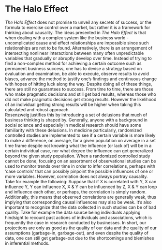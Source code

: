 # The Halo Effect

<i>The Halo Effect</i> does not promise to unveil any secrets of success, or the formula to exercise control over a market, but rather it is a framework for thinking about causality. The ideas presented in <i>The Halo Effect</i> is that when dealing with a complex system like the business world - uncomplicated cause and effect relationships are impossible since such relationships are not to be found. Alternatively, there is an arrangement of intersecting nonlinear interactions between many often unpredictable variables that gradually or abruptly develop over time. Instead of trying to find a non-complex method for achieving a certain outcome such as permanent business success, one has to devise a strategy based on evaluation and examination, be able to execute, observe results to avoid biases, advance the method to justify one’s findings and continuous change with hopes of hitting luck along the way. Despite doing all of these things, there are still no guarantees to success. From time to time, there are those who make pragmatic decisions and still get bad results, whereas those who did not make pragmatic decisions get strong results. However the likelihood of an individual getting strong results will be higher when taking this calculated and robust approach.
	<br>Rosenzweig justifies this by introducing a set of delusions that much of business thinking is shaped by. Generally, anyone with a background in social science and especially in medical research should have some familiarity with these delusions. In medicine particularly, randomized controlled studies are implemented to see if a certain variable is more likely to make a difference, on average, for a given population on average in a set time frame despite not knowing what the influence (or lack of) will be in a certain individual case, nor what degree the influence can get generalized beyond the given study population. When a randomized controlled study cannot be done, focusing on an assortment of observational studies can be used to monitor trends over time in order to infer correlations, perhaps with ‘case controls’ that can possibly pinpoint the possible influences of one or more variables. However, correlation does not always portray causality. Take for example the following: Suppose that if X is correlated with Y, X can influence Y, Y can influence X, X & Y can be influenced by Z, X & Y can loop and influence each other, or perhaps, the correlation is simply random. Additionally, this means that observed correlations are generally weak, thus implying that corresponding causal influences may also be weak. It’s also important to recognize that the data collected in such studies can be of bad quality. Take for example the data source being individuals applying hindsight to recount past actions of individuals and associations, which is frequently the case in research conducted by businesses. In short, our projections are only as good as the quality of our data and the quality of our assumptions (garbage-in, garbage-out), and even despite the quality of data, one can still get garbage-out due to the shortcomings and blemishes in inferential methods. 
